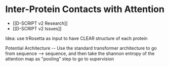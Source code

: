 # Inter-Protein Contacts with Attention

- [[D-SCRIPT v2 Research]]
- [[D-SCRIPT v2 Issues]]

Idea: use trRosetta as input to have CLEAR structure of each protein

Potential Architecture -- Use the standard transformer architecture to go from sequence --> sequence, and then take the shannon entropy of the attention map as "pooling" step to go to supervision 